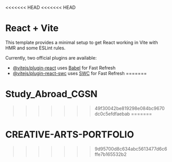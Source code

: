 <<<<<<< HEAD
<<<<<<< HEAD
# React + Vite

This template provides a minimal setup to get React working in Vite with HMR and some ESLint rules.

Currently, two official plugins are available:

- [@vitejs/plugin-react](https://github.com/vitejs/vite-plugin-react/blob/main/packages/plugin-react/README.md) uses [Babel](https://babeljs.io/) for Fast Refresh
- [@vitejs/plugin-react-swc](https://github.com/vitejs/vite-plugin-react-swc) uses [SWC](https://swc.rs/) for Fast Refresh
=======
# Study_Abroad_CGSN
>>>>>>> 49f30042be819298e084bc9670dc0c5efdfaebab
=======
# CREATIVE-ARTS-PORTFOLIO
>>>>>>> 9d95700d8c634abc5613477d6c6ffe7b165532b2
